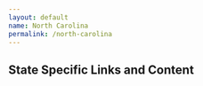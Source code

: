 ```yaml
---
layout: default
name: North Carolina
permalink: /north-carolina
---
```


## State Specific Links and Content

